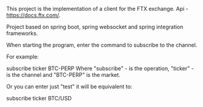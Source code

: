 This project is the implementation of a client for the FTX exchange. Api - https://docs.ftx.com/.

Project based on spring boot, spring websocket and spring integration frameworks.

When starting the program, enter the command to subscribe to the channel. 

For example:

subscribe ticker BTC-PERP
Where "subscribe" - is the operation, "ticker" - is the channel and "BTC-PERP" is the market.

Or you can enter just "test" it will be equivalent to: 

subscribe ticker BTC/USD
